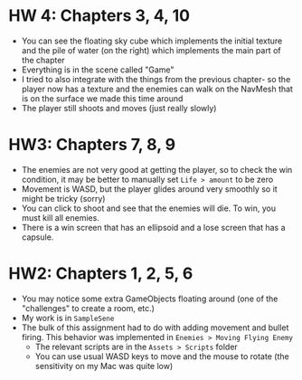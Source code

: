 # HW 4: Chapters 3, 4, 10
- You can see the floating sky cube which implements the initial texture and the pile of water (on the right) which implements the main part of the chapter
- Everything is in the scene called "Game"
- I tried to also integrate with the things from the previous chapter- so the player now has a texture and the enemies can walk on the NavMesh that is on the surface we made this time around
- The player still shoots and moves (just really slowly)

# HW3: Chapters 7, 8, 9
- The enemies are not very good at getting the player, so to check the win condition, it may be better to manually set ```Life > amount``` to be zero
- Movement is WASD, but the player glides around very smoothly so it might be tricky (sorry)
- You can click to shoot and see that the enemies will die. To win, you must kill all enemies.
- There is a win screen that has an ellipsoid and a lose screen that has a capsule.

# HW2: Chapters 1, 2, 5, 6
- You may notice some extra GameObjects floating around (one of the "challenges" to create a room, etc.)
- My work is in `SampleSene`
- The bulk of this assignment had to do with adding movement and bullet firing. This behavior was implemented in `Enemies > Moving Flying Enemy`
    - The relevant scripts are in the `Assets > Scripts` folder
    - You can use usual WASD keys to move and the mouse to rotate (the sensitivity on my Mac was quite low)